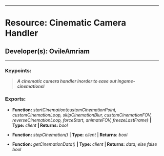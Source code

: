 ***
# Resource: Cinematic Camera Handler
## Developer(s): OvileAmriam
***

### Keypoints:
  > ***A cinematic camera handler inorder to ease out ingame-cinemations!***

### Exports:
  - **Function:** _startCinemation(customCinemationPoint, customCinemationLoop, skipCinemationBlur, customCinemationFOV, reverseCinemationLoop, forceStart, animateFOV, freezeLastFrame)_ **| Type:** _client_ **| Returns:** _bool_

  - **Function:** _stopCinemation()_ **| Type:** _client_ **| Returns:** _bool_
  
  - **Function:** _getCinemationData()_ **| Type:** _client_ **| Returns:** _data; else false bool_
